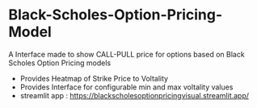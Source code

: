 # Black-Scholes-Option-Pricing-Model

A Interface made to show CALL-PULL price for options based on Black Scholes Option Pricing models

* Provides Heatmap of Strike Price to Voltality
* Provides Interface for configurable min and max voltality values
* streamlit app : https://blackscholesoptionpricingvisual.streamlit.app/
